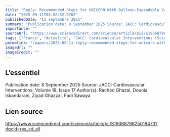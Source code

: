 ```yaml
---
title: "Reply: Recommended Steps for UNICORN With Balloon-Expandable Valves"
date: "2025-09-11T03:52:52.976Z"
publishedDate: "11 septembre 2025"
summary: "Publication date: 8 September 2025 Source: JACC: Cardiovascular Interventions, Volume 18, Issue 17 Author(s): Rachad Ghazal, Dounia Iskandarani, Ziyad Ghazzal, Fadi Sawaya"
importance: ""
sourceUrl: "https://www.sciencedirect.com/science/article/pii/S1936879825018473?dgcid=rss_sd_all"
tags: ["France", "Actualité", "JACC: Cardiovascular Interventions (ScienceDirect)"]
permalink: "/papers/2025-09-11-reply-recommended-steps-for-unicorn-with-balloon-expandable-valves"
imageUrl: ""
imageCredit: ""
---
```


## L’essentiel

Publication date: 8 September 2025 Source: JACC: Cardiovascular Interventions, Volume 18, Issue 17 Author(s): Rachad Ghazal, Dounia Iskandarani, Ziyad Ghazzal, Fadi Sawaya

## Lien source

https://www.sciencedirect.com/science/article/pii/S1936879825018473?dgcid=rss_sd_all
